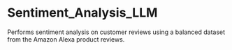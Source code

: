 # Sentiment_Analysis_LLM
Performs sentiment analysis on customer reviews using a balanced dataset from the Amazon Alexa product reviews.
